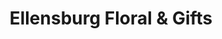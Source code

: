 ---
title: "Ellensburg Floral & Gifts"
url: /ellensburg/ellensburg-floral-und-gifts/
shop: Andenken
---